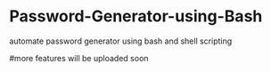 # Password-Generator-using-Bash
automate password generator using bash and shell scripting

#more features will be uploaded soon
